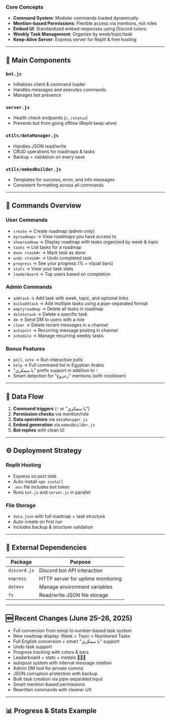 
### Core Concepts
- **Command System**: Modular commands loaded dynamically
- **Mention-based Permissions**: Flexible access via mentions, not roles
- **Embed UI**: Standardized embed responses using Discord colors
- **Weekly Task Management**: Organize by week/topic/task
- **Keep-Alive Server**: Express server for Replit & free hosting

---

## 📁 Main Components

### `bot.js`
- Initializes client & command loader
- Handles messages and executes commands
- Manages bot presence

### `server.js`
- Health check endpoints (`/`, `/status`)
- Prevents bot from going offline (Replit keep-alive)

### `utils/dataManager.js`
- Handles JSON read/write
- CRUD operations for roadmaps & tasks
- Backup + validation on every save

### `utils/embedBuilder.js`
- Templates for success, error, and info messages
- Consistent formatting across all commands

---

## 🧾 Commands Overview

### User Commands
- `create` → Create roadmap (admin only)
- `myroadmaps` → View roadmaps you have access to
- `showroadmap` → Display roadmap with tasks organized by week & topic
- `tasks` → List tasks for a roadmap
- `done <task#>` → Mark task as done
- `undo <task#>` → Undo completed task
- `progress` → See your progress (% + visual bars)
- `stats` → View your task stats
- `leaderboard` → Top users based on completion

### Admin Commands
- `addtask` → Add task with week, topic, and optional links
- `bulkaddtask` → Add multiple tasks using a pipe-separated format
- `emptyroadmap` → Delete all tasks in roadmap
- `deletetask` → Delete a specific task
- `dm` → Send DM to users with a role
- `clear` → Delete recent messages in a channel
- `autopost` → Recurring message posting in channel
- `schedule` → Manage recurring weekly tasks

### Bonus Features
- `poll`, `vote` → Run interactive polls
- `help` → Full command list in Egyptian Arabic
- "يا سمكري" prefix support in addition to `!`
- Smart detection for "زعزوع" mentions (with cooldown)

---

## 🔁 Data Flow

1. **Command triggers** (`!` or "يا سمكري")
2. **Permission checks** via mention/role
3. **Data operations** via `dataManager.js`
4. **Embed generation** via `embedBuilder.js`
5. **Bot replies** with clean UI

---

## ⚙️ Deployment Strategy

### Replit Hosting
- Express on port `5000`
- Auto-install `npm install`
- `.env` file includes bot token
- Runs `bot.js` and `server.js` in parallel

### File Storage
- `data.json` with full roadmap + task structure
- Auto-create on first run
- Includes backup & structure validation

---

## 🧩 External Dependencies

| Package      | Purpose                           |
|--------------|-----------------------------------|
| `discord.js` | Discord bot API interaction       |
| `express`    | HTTP server for uptime monitoring |
| `dotenv`     | Manage environment variables      |
| `fs`         | Read/write JSON file storage      |

---

## 🆕 Recent Changes (June 25–26, 2025)

- Full conversion from emoji to number-based task system
- New roadmap display: Week > Topic > Numbered Tasks
- Full English conversion + smart "يا سمكري" support
- Undo task support
- Progress tracking with colors & bars
- Leaderboard + stats + medals 🥇🥈🥉
- autopost system with interval message rotation
- Admin DM tool for private comms
- JSON corruption protection with backup
- Bulk task creation via pipe-separated input
- Smart mention-based permissions
- Rewritten commands with cleaner UX

---

## 📊 Progress & Stats Example

